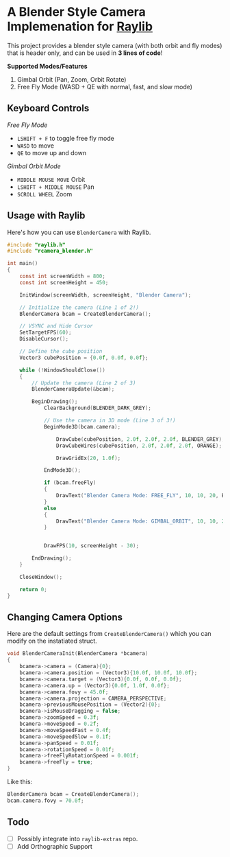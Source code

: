 # A Blender Style Camera Implemenation for [Raylib](https://github.com/raysan5/raylib)

This project provides a blender style camera (with both orbit and fly modes) that is header only, and can be used in **3 lines of code**!

**Supported Modes/Features**

1. Gimbal Orbit (Pan, Zoom, Orbit Rotate)
2. Free Fly Mode (WASD + QE with normal, fast, and slow mode)


## Keyboard Controls

_Free Fly Mode_

- `LSHIFT + F` to toggle free fly mode
- `WASD` to move
- `QE` to move up and down

_Gimbal Orbit Mode_

- `MIDDLE MOUSE MOVE` Orbit
- `LSHIFT + MIDDLE MOUSE` Pan
- `SCROLL WHEEL` Zoom

## Usage with Raylib

Here's how you can use `BlenderCamera` with Raylib.

```c
#include "raylib.h"
#include "rcamera_blender.h"

int main()
{
    const int screenWidth = 800;
    const int screenHeight = 450;

    InitWindow(screenWidth, screenHeight, "Blender Camera");

    // Initialize the camera (Line 1 of 2!)
    BlenderCamera bcam = CreateBlenderCamera();

    // VSYNC and Hide Cursor
    SetTargetFPS(60);
    DisableCursor();

    // Define the cube position
    Vector3 cubePosition = {0.0f, 0.0f, 0.0f};

    while (!WindowShouldClose())
    {
        // Update the camera (Line 2 of 3)
        BlenderCameraUpdate(&bcam);

        BeginDrawing();
            ClearBackground(BLENDER_DARK_GREY);

            // Use the camera in 3D mode (Line 3 of 3!)
            BeginMode3D(bcam.camera);

                DrawCube(cubePosition, 2.0f, 2.0f, 2.0f, BLENDER_GREY);
                DrawCubeWires(cubePosition, 2.0f, 2.0f, 2.0f, ORANGE);

                DrawGridEx(20, 1.0f);

            EndMode3D();

            if (bcam.freeFly)
            {
                DrawText("Blender Camera Mode: FREE_FLY", 10, 10, 20, BLENDER_GREY);
            }
            else
            {
                DrawText("Blender Camera Mode: GIMBAL_ORBIT", 10, 10, 20, BLENDER_GREY);
            }


            DrawFPS(10, screenHeight - 30);

        EndDrawing();
    }

    CloseWindow();

    return 0;
}

```

## Changing Camera Options


Here are the default settings from `CreateBlenderCamera()` which you can modify on the instatiated struct.

```c
void BlenderCameraInit(BlenderCamera *bcamera)
{
    bcamera->camera = (Camera){0};
    bcamera->camera.position = (Vector3){10.0f, 10.0f, 10.0f};
    bcamera->camera.target = (Vector3){0.0f, 0.0f, 0.0f};
    bcamera->camera.up = (Vector3){0.0f, 1.0f, 0.0f};
    bcamera->camera.fovy = 45.0f;
    bcamera->camera.projection = CAMERA_PERSPECTIVE;
    bcamera->previousMousePosition = (Vector2){0};
    bcamera->isMouseDragging = false;
    bcamera->zoomSpeed = 0.3f;
    bcamera->moveSpeed = 0.2f;
    bcamera->moveSpeedFast = 0.4f;
    bcamera->moveSpeedSlow = 0.1f;
    bcamera->panSpeed = 0.01f;
    bcamera->rotationSpeed = 0.01f;
    bcamera->freeFlyRotationSpeed = 0.001f;
    bcamera->freeFly = true;
}
```

Like this:

```c
BlenderCamera bcam = CreateBlenderCamera();
bcam.camera.fovy = 70.0f;
```

## Todo

- [ ] Possibly integrate into `raylib-extras` repo.
- [ ] Add Orthographic Support